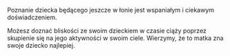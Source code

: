 Poznanie dziecka będącego jeszcze w łonie jest wspaniałym i ciekawym doświadczeniem.

Możesz doznać bliskości ze swoim dzieckiem w czasie ciąży poprzez skupienie się na jego aktywności w swoim ciele. Wierzymy, że to matka zna swoje dziecko najlepiej. 
